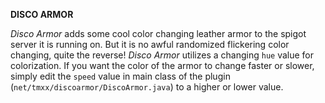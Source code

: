 **DISCO ARMOR**

_Disco Armor_ adds some cool color changing leather armor to the spigot server it is
running on. But it is no awful randomized flickering color changing, quite the reverse!
_Disco Armor_ utilizes a changing `hue` value for colorization. If you want the color of
the armor to change faster or slower, simply edit the `speed` value in main class of the
plugin (`net/tmxx/discoarmor/DiscoArmor.java`) to a higher or lower value.